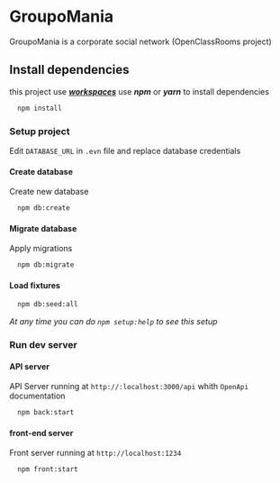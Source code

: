 # GroupoMania

GroupoMania is a corporate social network (OpenClassRooms project)

## Install dependencies

this project use [***workspaces***](https://docs.npmjs.com/cli/v7/using-npm/workspaces) use ***npm*** or ***yarn*** to install dependencies

```bash
  npm install
```

### Setup project

Edit `DATABASE_URL` in `.evn` file and replace database credentials

#### Create database

Create new database

```bash
  npm db:create
```

#### Migrate database

Apply migrations

```bash
  npm db:migrate
```

#### Load fixtures

```bash
  npm db:seed:all
```

*At any time you can do `npm setup:help` to see this setup*

### Run dev server

#### API server

API Server running at `http://:localhost:3000/api` whith `OpenApi` documentation

```bash
  npm back:start
```

#### front-end server

Front server running at `http://localhost:1234`

```bash
  npm front:start
```
